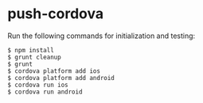 push-cordova
============

Run the following commands for initialization and testing:

    $ npm install
    $ grunt cleanup
    $ grunt
    $ cordova platform add ios
    $ cordova platform add android
    $ cordova run ios
    $ cordova run android

